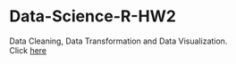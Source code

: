 # Data-Science-R-HW2
Data Cleaning, Data Transformation and Data Visualization.<br>
Click <a href="https://github.com/Vazgen-Tadevosyan/DC-R-Data-Vizualization-transformation-and-manipulation/blob/master/HW_2.pdf">here</a>
